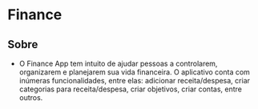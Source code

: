 # Finance

## Sobre

* O Finance App tem intuito de ajudar pessoas a controlarem, organizarem e planejarem sua vida financeira. O aplicativo conta com inúmeras funcionalidades, entre elas: adicionar receita/despesa, criar categorias para receita/despesa, criar objetivos, criar contas, entre outros.
